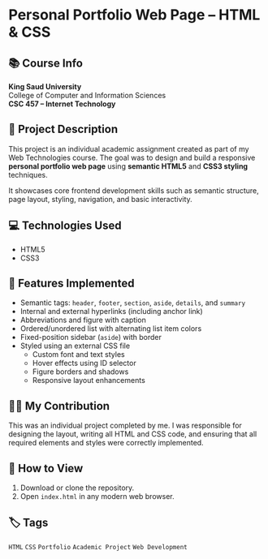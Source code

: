 # Personal Portfolio Web Page – HTML & CSS

## 📚 Course Info
**King Saud University**  
College of Computer and Information Sciences  
**CSC 457 – Internet Technology**  

## 📝 Project Description
This project is an individual academic assignment created as part of my Web Technologies course. The goal was to design and build a responsive **personal portfolio web page** using **semantic HTML5** and **CSS3 styling** techniques. 

It showcases core frontend development skills such as semantic structure, page layout, styling, navigation, and basic interactivity.

## 💻 Technologies Used
- HTML5
- CSS3

## 📄 Features Implemented
- Semantic tags: `header`, `footer`, `section`, `aside`, `details`, and `summary`
- Internal and external hyperlinks (including anchor link)
- Abbreviations and figure with caption
- Ordered/unordered list with alternating list item colors
- Fixed-position sidebar (`aside`) with border
- Styled using an external CSS file
  - Custom font and text styles
  - Hover effects using ID selector
  - Figure borders and shadows
  - Responsive layout enhancements

## 👩‍💻 My Contribution
This was an individual project completed by me. I was responsible for designing the layout, writing all HTML and CSS code, and ensuring that all required elements and styles were correctly implemented.

## 📁 How to View
1. Download or clone the repository.
2. Open `index.html` in any modern web browser.

## 🏷️ Tags
`HTML` `CSS` `Portfolio` `Academic Project` `Web Development`

